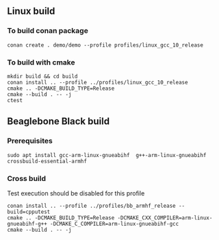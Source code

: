 ## Linux build
### To build conan package
```
conan create . demo/demo --profile profiles/linux_gcc_10_release
```
### To build with cmake
```
mkdir build && cd build
conan install .. --profile ../profiles/linux_gcc_10_release
cmake .. -DCMAKE_BUILD_TYPE=Release
cmake --build . -- -j
ctest
```

## Beaglebone Black build
### Prerequisites 
```
sudo apt install gcc-arm-linux-gnueabihf  g++-arm-linux-gnueabihf crossbuild-essential-armhf
```
### Cross build
Test execution should be disabled for this profile
```
conan install .. --profile ../profiles/bb_armhf_release --build=cpputest
cmake .. -DCMAKE_BUILD_TYPE=Release -DCMAKE_CXX_COMPILER=arm-linux-gnueabihf-g++ -DCMAKE_C_COMPILER=arm-linux-gnueabihf-gcc
cmake --build . -- -j
```
